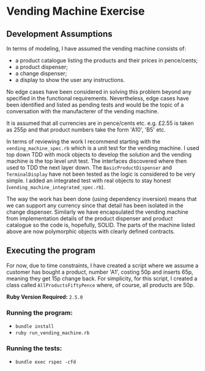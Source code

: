 # Vending Machine Exercise

## Development Assumptions
In terms of modeling, I have assumed the vending machine consists of:

- a product catalogue listing the products and their prices in pence/cents;
- a product dispenser;
- a change dispenser;
- a display to show the user any instructions.

No edge cases have been considered in solving this problem beyond any
specified in the functional requirements.
Nevertheless, edge cases have been identified and listed as pending tests and would be the topic of a conversation with the manufacterer of the vending machine.

It is assumed that all currencies are in pence/cents etc. e.g. £2.55
is taken as 255p and that product numbers take the form 'A10', 'B5' etc.

In terms of reviewing the work I recommend starting with the
`vending_machine_spec.rb` which is a unit test for the vending machine.
I used top down TDD with mock objects to develop the solution and the vending
machine is the top level unit test. The interfaces discovered where then used
to TDD the next layer down.
The `BasicProductDispenser` and `TerminalDisplay` have not been tested as the logic is considered to be very simple. I added an integrated test with real objects to stay honest (`vending_machine_integrated_spec.rb`).

The way the work has been done (using dependency inversion) means
that we can support any currency since that detail has been isolated in the change dispenser. Similarly we have encapsulated the vending machine from implementation details of the product dispenser and product catalogue so the code is, hopefully, SOLID. The parts of the machine listed above are now polymorphic objects with clearly defined contracts.

## Executing the program
For now, due to time constraints, I have created a script where we
assume a customer has bought a product, number 'A1', costing 50p and inserts
65p, meaning they get 15p change back. For simplicity, for this script,
I created a class called `AllProductsFiftyPence` where, of course, all
products are 50p.

**Ruby Version Required:** `2.5.0`
### Running the program:
- `bundle install`
- `ruby run_vending_machine.rb`

### Running the tests:
- `bundle exec rspec -cfd`
